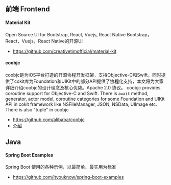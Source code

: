 ## 前端 Frontend

#### Material Kit
Open Source UI for Bootstrap, React, Vuejs, React Native
Bootstrap，React，Vuejs，React Native的开源UI
* https://github.com/creativetimofficial/material-kit

#### coobjc
coobjc是为iOS平台打造的开源协程开发框架，支持Objective-C和Swift，同时提供了cokit库为Foundation和UIKit中的部分API提供了协程化支持，本文将为大家详细介绍coobjc的设计理念及核心优势。Apache 2.0 协议。
coobjc provides coroutine support for Objective-C and Swift. There is `await` method, generator, actor model, coroutine categories for some Foundation and UIKit API in cokit framework like NSFileManager, JSON, NSData, UIImage etc. There is also "tuple"  in coobjc
* https://github.com/alibaba/coobjc
* [介绍](https://mp.weixin.qq.com/s/hXmkd0TqTrCD-4kYlZcqvQ)


## Java
#### Spring Boot Examples
Spring Boot 使用的各种示例，以最简单、最实用为标准
* https://github.com/ityouknow/spring-boot-examples
